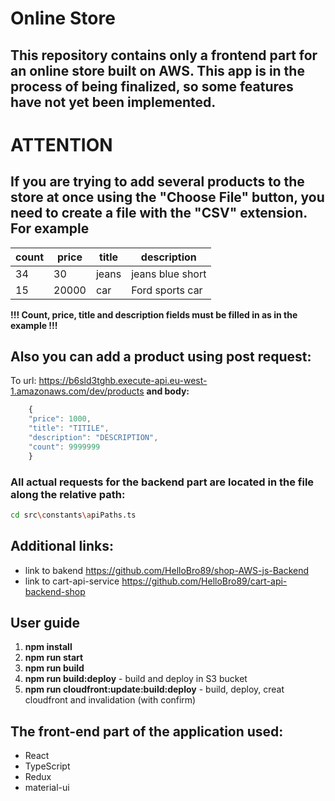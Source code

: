 # Online Store

## This repository contains only a frontend part for an online store built on AWS. This app is in the process of being finalized, so some features have not yet been implemented.

# ATTENTION

## If you are trying to add several products to the store at once using the "Choose File" button, you need to create a file with the "CSV" extension. For example

| count | price | title |   description   |
|-------|-------|-------|-----------------|
| 34    | 30    | jeans | jeans blue short|
| 15    | 20000 | car   | Ford sports car |

**!!! Сount, price, title and description fields must be filled in as in the example !!!**

## Also you can add a product using post request:

To url: https://b6sld3tghb.execute-api.eu-west-1.amazonaws.com/dev/products                                         **and body:**

```javascript
    {
    "price": 1000,
    "title": "TITILE",
    "description": "DESCRIPTION",
    "count": 9999999
    }
```

### All actual requests for the backend part are located in the file along the relative path:
```bash
cd src\constants\apiPaths.ts
```

## Additional links:
- link to bakend https://github.com/HelloBro89/shop-AWS-js-Backend
- link to cart-api-service https://github.com/HelloBro89/cart-api-backend-shop

## User guide

1. **npm install**
2. **npm run start** 
3. **npm run build** 
4. **npm run build:deploy** - build and deploy in S3 bucket
5. **npm run cloudfront:update:build:deploy** - build, deploy, creat cloudfront and invalidation (with confirm)

## The front-end part of the application used:
- React
- TypeScript
- Redux
- material-ui

